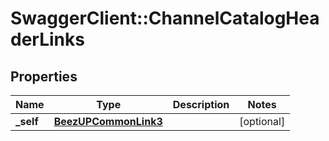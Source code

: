 # SwaggerClient::ChannelCatalogHeaderLinks

## Properties
Name | Type | Description | Notes
------------ | ------------- | ------------- | -------------
**_self** | [**BeezUPCommonLink3**](BeezUPCommonLink3.md) |  | [optional] 


